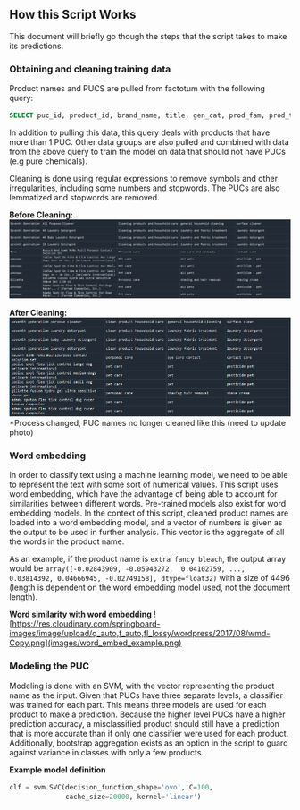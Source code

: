 ## How this Script Works
This document will briefly go though the steps that the script takes to make its predictions.

### Obtaining and cleaning training data
Product names and PUCS are pulled from factotum with the following query:
```sql
SELECT puc_id, product_id, brand_name, title, gen_cat, prod_fam, prod_type, description FROM ( SELECT brand_name, title, puc_id, product_id FROM (select id, brand_name, title from dashboard_product) as product INNER JOIN (select product_id, puc_id from ((select x1.product_id, puc_id, classification_method, classification_confidence as done from (select product_id, count(puc_id) from dashboard_producttopuc group by product_id having count(puc_id) > 1) as x1 INNER JOIN (select * from dashboard_producttopuc where classification_method = "MA") as x2 on x1.product_id = x2.product_id) UNION (select q3.product_id, puc_id, classification_method, classification_confidence as done from (select q6.product_id from (select q1.product_id, classification_confidence as done from (select product_id from dashboard_producttopuc group by product_id having count(puc_id) > 1) as q1 INNER JOIN (select * from dashboard_producttopuc where classification_method = "MA") as q2 on q1.product_id = q2.product_id) as q5 RIGHT JOIN (select product_id from dashboard_producttopuc group by product_id having count(puc_id) > 1) as q6 on q5.product_id = q6.product_id where done is null) as q3 INNER JOIN (select * from dashboard_producttopuc where classification_method = "MB") as q4 on q3.product_id = q4.product_id) UNION (select r1.product_id, puc_id, classification_method, classification_confidence as done from ((select product_id from dashboard_producttopuc group by product_id having count(puc_id) = 1) as r1 INNER JOIN (select * from dashboard_producttopuc where classification_method = "MB" or classification_method = "MA") as r2 on r1.product_id = r2.product_id))) as prod_to_puc_temp) as prod_to_puc ON product.id = prod_to_puc.product_id ) as product_match INNER JOIN (select * from dashboard_puc) as puc ON product_match.puc_id = puc.id;
```
In addition to pulling this data, this query deals with products that have more than 1 PUC. Other data groups are also pulled and combined with data from the above query to train the model on data that should not have PUCs (e.g pure chemicals).

Cleaning is done using regular expressions to remove symbols and other irregularities, including some numbers and stopwords. The PUCs are also lemmatized and stopwords are removed.

**Before Cleaning:**
![clean_before](images/clean_before.PNG)

**After Cleaning:**
![clean_after](images/clean_after.PNG)
*Process changed, PUC names no longer cleaned like this (need to update photo)

### Word embedding
In order to classify text using a machine learning model, we need to be able to represent the text with some sort of numerical values. This script uses word embedding, which have the advantage of being able to account for similarities between different words. Pre-trained models also exist for word embedding models. In the context of this script, cleaned product names are loaded into a word embedding model, and a vector of numbers is given as the output to be used in further analysis. This vector is the aggregate of all the words in the product name.

As an example, if the product name is `extra fancy bleach`, the output array would be `array([-0.02843909, -0.05943272,  0.04102759, ...,  0.03814392, 0.04666945, -0.02749158], dtype=float32)` with a size of 4496 (length is dependent on the word embedding model used, not the document length).

**Word similarity with word embedding**
![https://res.cloudinary.com/springboard-images/image/upload/q_auto,f_auto,fl_lossy/wordpress/2017/08/wmd-Copy.png](images/word_embed_example.png)

### Modeling the PUC
Modeling is done with an SVM, with the vector representing the product name as the input. Given that PUCs have three separate levels, a classifier was trained for each part. This means three models are used for each product to make a prediction. Because the higher level PUCs have a higher prediction accuracy, a misclassified product should still have a prediction that is more accurate than if only one classifier were used for each product. Additionally, bootstrap aggregation exists as an option in the script to guard against variance in classes with only a few products.

**Example model definition**
```python
clf = svm.SVC(decision_function_shape='ovo', C=100,
              cache_size=20000, kernel='linear')
```
